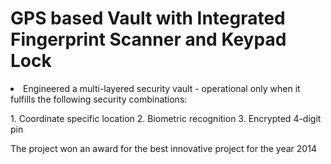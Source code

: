 # GPS based Vault with Integrated Fingerprint Scanner and Keypad Lock

<li> Engineered a multi-layered security vault - operational only when it fulfills the following security combinations:<br/><p> 1. Coordinate specific location 2. Biometric recognition 3. Encrypted 4-digit pin <br/> </d></p> 
<d> The project won an award for the best innovative project for the year 2014 </d>
